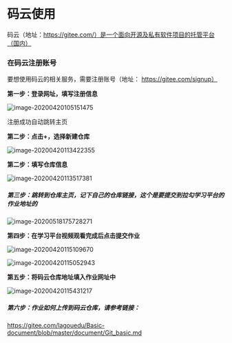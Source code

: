 # 码云使用



码云（地址：https://gitee.com/）是一个面向开源及私有软件项目的托管平台（国内）

### 在码云注册账号

要想使用码云的相关服务，需要注册账号（地址： https://gitee.com/signup）

**第一步：登录网址，填写注册信息**

![image-20200420105151475](../img-folder/images/image-21.png)



注册成功自动跳转主页



**第二步：点击+，选择新建仓库**

![image-20200420113422355](../img-folder/images/image-22.png)







**第二步：填写仓库信息**

![image-20200420113517381](../img-folder/images/image-24.png)

##### 第三步：跳转到仓库主页，记下自己的仓库链接，这个是要提交到拉勾学习平台的作业地址的

![image-20200518175728271](../img-folder/images/image-53.png)

**第四步：在学习平台视频观看完成后点击提交作业**

![image-20200420115109670](../img-folder/images/image-17.png)

![image-20200420115052943](../img-folder/images/image-18.png)



**第五步：将码云仓库地址填入作业网址中**



![image-20200420115431217](../img-folder/images/image-28.png)



##### 第六步：作业如何上传到码云仓库，请参考链接：

  https://gitee.com/lagouedu/Basic-document/blob/master/document/Git_basic.md